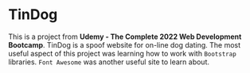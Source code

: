 # TinDog

This is a project from <b>Udemy - The Complete 2022 Web Development Bootcamp</b>.  TinDog is a spoof website for on-line dog dating.  The most useful aspect of this project was learning how to work with `Bootstrap` libraries.  `Font Awesome` was another useful site to learn about.
